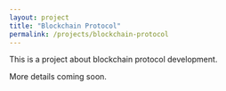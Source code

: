 ```yaml
---
layout: project
title: "Blockchain Protocol"
permalink: /projects/blockchain-protocol
---
```



This is a project about blockchain protocol development.

More details coming soon.